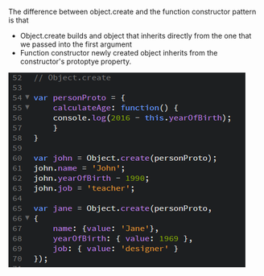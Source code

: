 The difference between object.create and the function constructor pattern is that

* Object.create builds and object that inherits directly from the one that we passed into the first argument
* Function constructor newly created object inherits from the constructor's protoptye property.

![](/assets/js-15)

